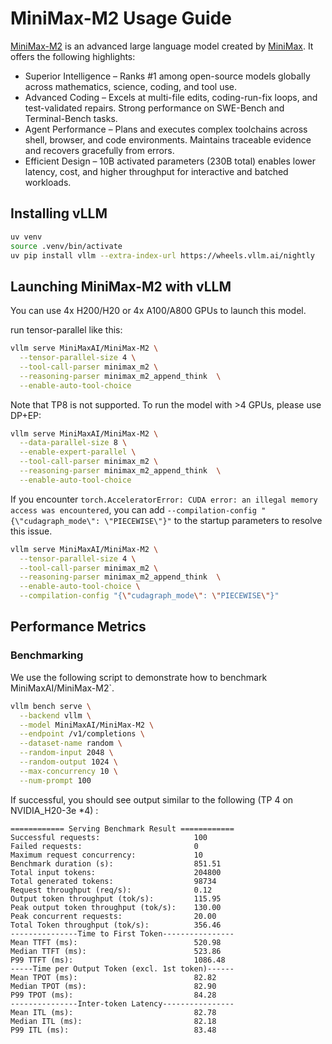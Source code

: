 # MiniMax-M2 Usage Guide

[MiniMax-M2](https://huggingface.co/MiniMaxAI/MiniMax-M2) is an advanced large language model created by [MiniMax](https://www.minimax.io/). It offers the following highlights:

* Superior Intelligence – Ranks #1 among open-source models globally across mathematics, science, coding, and tool use.
* Advanced Coding – Excels at multi-file edits, coding-run-fix loops, and test-validated repairs. Strong performance on SWE-Bench and Terminal-Bench tasks.
* Agent Performance – Plans and executes complex toolchains across shell, browser, and code environments. Maintains traceable evidence and recovers gracefully from errors.
* Efficient Design – 10B activated parameters (230B total) enables lower latency, cost, and higher throughput for interactive and batched workloads.

## Installing vLLM

```bash
uv venv
source .venv/bin/activate
uv pip install vllm --extra-index-url https://wheels.vllm.ai/nightly
```

## Launching MiniMax-M2 with vLLM

You can use 4x H200/H20 or 4x A100/A800 GPUs to launch this model.

run tensor-parallel like this:

```bash
vllm serve MiniMaxAI/MiniMax-M2 \
  --tensor-parallel-size 4 \
  --tool-call-parser minimax_m2 \
  --reasoning-parser minimax_m2_append_think  \
  --enable-auto-tool-choice
```

Note that TP8 is not supported. To run the model with >4 GPUs, please use DP+EP:

```bash
vllm serve MiniMaxAI/MiniMax-M2 \
  --data-parallel-size 8 \
  --enable-expert-parallel \
  --tool-call-parser minimax_m2 \
  --reasoning-parser minimax_m2_append_think  \
  --enable-auto-tool-choice
```

If you encounter `torch.AcceleratorError: CUDA error: an illegal memory access was encountered`, you can add `--compilation-config "{\"cudagraph_mode\": \"PIECEWISE\"}"` to the startup parameters to resolve this issue. 

```bash
vllm serve MiniMaxAI/MiniMax-M2 \
  --tensor-parallel-size 4 \
  --tool-call-parser minimax_m2 \
  --reasoning-parser minimax_m2_append_think  \
  --enable-auto-tool-choice \
  --compilation-config "{\"cudagraph_mode\": \"PIECEWISE\"}"
```
## Performance Metrics


### Benchmarking

We use the following script to demonstrate how to benchmark MiniMaxAI/MiniMax-M2`.

```bash
vllm bench serve \
  --backend vllm \
  --model MiniMaxAI/MiniMax-M2 \
  --endpoint /v1/completions \
  --dataset-name random \
  --random-input 2048 \
  --random-output 1024 \
  --max-concurrency 10 \
  --num-prompt 100 
```


If successful, you should see output similar to the following (TP 4 on NVIDIA_H20-3e *4) :

```
============ Serving Benchmark Result ============
Successful requests:                     100       
Failed requests:                         0         
Maximum request concurrency:             10        
Benchmark duration (s):                  851.51    
Total input tokens:                      204800    
Total generated tokens:                  98734     
Request throughput (req/s):              0.12      
Output token throughput (tok/s):         115.95    
Peak output token throughput (tok/s):    130.00    
Peak concurrent requests:                20.00     
Total Token throughput (tok/s):          356.46    
---------------Time to First Token----------------
Mean TTFT (ms):                          520.98    
Median TTFT (ms):                        523.86    
P99 TTFT (ms):                           1086.48   
-----Time per Output Token (excl. 1st token)------
Mean TPOT (ms):                          82.82     
Median TPOT (ms):                        82.90     
P99 TPOT (ms):                           84.28     
---------------Inter-token Latency----------------
Mean ITL (ms):                           82.78     
Median ITL (ms):                         82.18     
P99 ITL (ms):                            83.48 
```